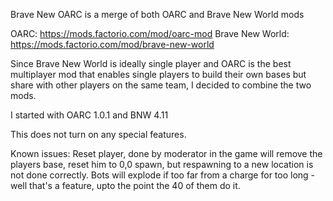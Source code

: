 Brave New OARC
is a merge of both OARC and Brave New World mods

OARC: https://mods.factorio.com/mod/oarc-mod
Brave New World: https://mods.factorio.com/mod/brave-new-world

Since Brave New World is ideally single player and OARC is the best multiplayer mod that enables single players to build their own bases but share with other players on the same team, I decided to combine the two mods.

I started with OARC 1.0.1 and BNW 4.11

This does not turn on any special features.

Known issues:
Reset player, done by moderator in the game will remove the players base, reset him to 0,0 spawn, but respawning to a new location is not done correctly. 
Bots will explode if too far from a charge for too long - well that's a feature, upto the point the 40 of them do it.